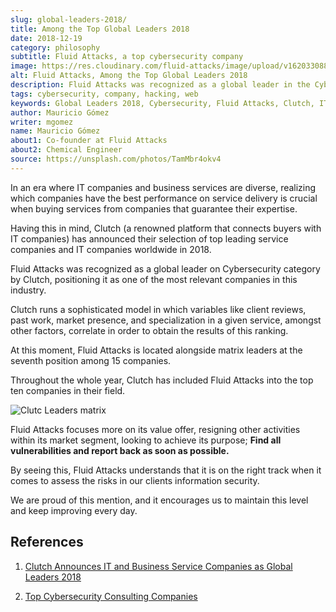 ```yaml
---
slug: global-leaders-2018/
title: Among the Top Global Leaders 2018
date: 2018-12-19
category: philosophy
subtitle: Fluid Attacks, a top cybersecurity company
image: https://res.cloudinary.com/fluid-attacks/image/upload/v1620330885/blog/global-leaders-2018/cover_dmr5l4.webp
alt: Fluid Attacks, Among the Top Global Leaders 2018
description: Fluid Attacks was recognized as a global leader in the Cybersecurity category by Clutch, as one of the most relevant companies in this industry.
tags: cybersecurity, company, hacking, web
keywords: Global Leaders 2018, Cybersecurity, Fluid Attacks, Clutch, IT Companies, Business, Pentesting, Ethical Hacking
author: Mauricio Gómez
writer: mgomez
name: Mauricio Gómez
about1: Co-founder at Fluid Attacks
about2: Chemical Engineer
source: https://unsplash.com/photos/TamMbr4okv4
---
```


In an era where IT companies and business services are diverse,
realizing which companies have the best performance on service delivery
is crucial when buying services from companies that guarantee their
expertise.

Having this in mind, Clutch (a renowned platform that connects buyers
with IT companies) has announced their selection of top leading
service companies and IT companies worldwide in 2018.

Fluid Attacks was recognized as a global leader on Cybersecurity
category by Clutch, positioning it as one of the most relevant
companies in this industry.

<div>
<cta-banner
buttontxt="Read more"
link="/solutions/security-testing/"
title="Get started with Fluid Attacks' Security Testing solution right now"
/>
</div>

Clutch runs a sophisticated model in which variables like client
reviews, past work, market presence, and specialization in a given
service, amongst other factors, correlate in order to obtain the results
of this ranking.

At this moment, Fluid Attacks is located alongside matrix leaders at
the seventh position among 15 companies.

Throughout the whole year, Clutch has included Fluid Attacks into
the top ten companies in their field.

<div class="imgblock">

![Clutc Leaders matrix](https://res.cloudinary.com/fluid-attacks/image/upload/v1620330884/blog/global-leaders-2018/clutch-leaders-matrix_x2oi4a.webp)

</div>

Fluid Attacks focuses more on its value offer, resigning other
activities within its market segment, looking to achieve its purpose;
**Find all vulnerabilities and report back as soon as possible.**

By seeing this, Fluid Attacks understands that it is on the right
track when it comes to assess the risks in our clients information
security.

We are proud of this mention, and it encourages us to maintain this
level and keep improving every day.

## References

1. [Clutch Announces IT and Business Service Companies as Global
    Leaders 2018](https://clutch.co/press-releases/announces-it-business-service-companies-global-2018)

2. [Top Cybersecurity Consulting
    Companies](https://clutch.co/it-services/cybersecurity/leaders-matrix)
